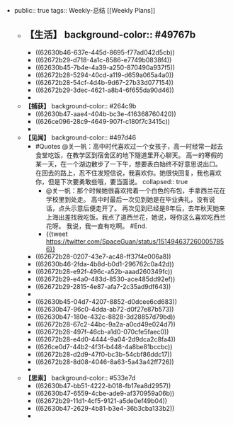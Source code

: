 - public:: true
  tags:: Weekly-总结
  [[Weekly Plans]]
	- **【生活】**
	  background-color:: #49767b
		-
		- ((62630b46-637e-445d-8695-f77ad042d5cb))
		- ((62672b29-d718-4a1c-8586-e7749b0838f4))
		- ((62630b45-7b4e-4a39-a250-870490a937f5))
		- ((62672b28-5294-40cd-a119-d659a065a4a0))
		- ((62672b28-54cf-4d4b-9d67-27b33d077154))
		- ((62672b29-3dec-4621-a8b4-6f655da90d46))
		-
	- **【捕获】**
	  background-color:: #264c9b
		- ((62630b47-aae4-404b-bc3e-416368760420))
		- ((626ce096-28c9-4649-907f-c180f7c3415c))
		-
	- **【见闻】**
	  background-color:: #497d46
		- #Quotes @关一帆：高中时代喜欢过一个女孩子，高一时经常一起去食堂吃饭，在教学区到宿舍区的地下隧道里开心聊天。 高一的寒假的某一天，在一个湖边散步了一下午，想要表白始终不好意思说出口。在回去的路上，忍不住发短信说，我喜欢你。她很快回复，我也喜欢你，但是下次要勇敢些哦，要当面说。
		  collapsed:: true
			- @关一帆：那个时候她很喜欢挎着一个白色的布包，手拿西兰花在学校里到处走。 高中时最后一次见到她是在毕业典礼，没有说话，点头示意后便走开了。 再次见到已经是8年后，去年秋天她来上海出差找我吃饭。我点了道西兰花，她说，呀你这么喜欢吃西兰花呀。 我说，我一直有吃啊。 #End.
			- {{tweet https://twitter.com/SpaceGuan/status/1514946372600057856}}
		- ((62672b28-0207-43e7-ac48-ff37f4e006a8))
		- ((62630b46-2fda-4b8d-b0d1-296762c0a42d))
		- ((62672b28-e92f-496c-a52b-aaad260349fc))
		- ((62672b29-e4a0-483d-8530-ace485dd92ef))
		- ((62672b29-2815-4e87-afa7-2c35ad9df643))
		-
		- ((62630b45-04d7-4207-8852-d0dcee6cd683))
		- ((62630b47-96c0-4dda-ab72-d0f27e87b573))
		- ((62630b47-180e-432c-8828-3d28857d79bd))
		- ((62672b28-67c2-44bc-9a2a-a0cd49e024d7))
		- ((62672b28-497f-46cb-a1d0-070cfe5faec0))
		- ((62672b28-e4d0-4444-9a04-2d9dca2c8fa4))
		- ((626ce0d7-44b2-4f3f-b448-4a8be81bccbc))
		- ((62672b28-d2d9-47f0-bc3b-54cbf86ddc17))
		- ((62672b28-8d08-4046-8a63-5a43a42ff726))
		-
	- **【思索】**
	  background-color:: #533e7d
		- ((62630b47-bb51-4222-b018-fb17ea8d2957))
		- ((62630b47-6559-4cbe-ade9-af370959a06b))
		- ((62672b29-11d1-4cf5-9121-a5de0ef49b04))
		- ((62630b47-2629-4b81-b3e4-36b3cba133b2))
		-